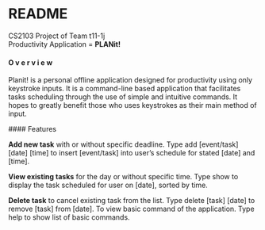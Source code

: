 # README
CS2103 Project of Team t11-1j<br>
Productivity Application = **PLANit!** <br>
#### O v e r v i e w
<p>
Planit! is a personal offline application designed for productivity using only keystroke inputs. It is a command-line based application that facilitates tasks scheduling through the use of simple and intuitive commands. It hopes to greatly benefit those who uses keystrokes as their main method of input.
</p>
#### Features
<p>
<b>Add new task</b> with or without specific deadline. Type add [event/task] [date] [time] to insert [event/task] into user’s schedule for stated [date] and [time].
</p> <p>
<b>View existing tasks</b> for the day or without specific time. Type show <date> to display the task scheduled for user on [date], sorted by time.
</p> <p>
<b>Delete task</b> to cancel existing task from the list. Type delete [task] [date] to remove [task] from [date].
To view basic command of the application. Type help to show list of basic commands.
</p>
